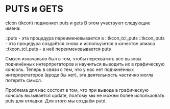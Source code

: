 PUTS и GETS
=========

clcon (tkcon) подменяет puts и gets
В этом участвуют следующие имена:

::puts        - эта процедура переименовывается в ::tkcon_tcl_puts
::tkcon_puts  - эта процедура создаётся снова и испольузется в качестве алиаса
::tkcon_tcl_puts - в неё переименовывается puts

Смысл изначально был в том, чтобы перехватить все вызовы подчинённых интерпретаторов и научиться выводить их в графическую консоль. Теперь в связи с тем, что у нас нет подчинённых интерпретаторов (вроде бы нет), эта деятельность частично могла потерять смысл.

Проблема для нас состоит в том, что при выводе в графическую консоль вызывается update, поэтому мы не можем более использовать puts для отладки. Для этого мы создаём putd. 

